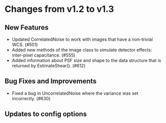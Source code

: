 Changes from v1.2 to v1.3
=========================

New Features
------------

- Updated CorrelatedNoise to work with images that have a non-trivial WCS. (#501)
- Added new methods of the image class to simulate detector effects:
  inter-pixel capacitance.  (#555)
- Added information about PSF size and shape to the data structure that is
  returned by EstimateShear(). (#612)


Bug Fixes and Improvements
--------------------------

- Fixed a bug in UncorrelatedNoise where the variance was set incorrectly. (#630)


Updates to config options
-------------------------

